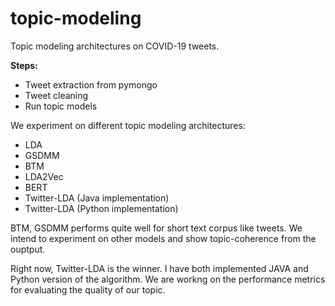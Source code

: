 # topic-modeling
Topic modeling architectures on COVID-19 tweets.

<b>Steps:</b>
<ul>
<li>Tweet extraction from pymongo</li>
<li>Tweet cleaning</li>
<li>Run topic models</li>
</ul>

We experiment on different topic modeling architectures:

<ul>
<li>LDA</li>
<li>GSDMM</li>
<li>BTM</li>
<li>LDA2Vec</li>
<li>BERT</li>
<li>Twitter-LDA (Java implementation)</li>
<li>Twitter-LDA (Python implementation)</li>
</ul>

BTM, GSDMM performs quite well for short text corpus like tweets. We intend to experiment on other models and show topic-coherence from the ouptput. 

Right now, Twitter-LDA is the winner. I have both implemented JAVA and Python version of the algorithm. We are workng on the performance metrics for evaluating the quality of our topic.
